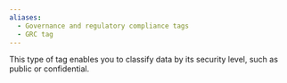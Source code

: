 ```yaml
---
aliases:
  - Governance and regulatory compliance tags
  - GRC tag
---
```

This type of tag enables you to classify data by its security level, such as public or confidential.